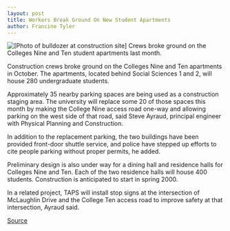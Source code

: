 ```yaml
---
layout: post
title: Workers Break Ground On New Student Apartments
author: Francine Tyler
---
```


![\[Photo of bulldozer at construction site\]][1] Crews broke ground on the Colleges Nine and Ten student apartments last month.

Construction crews broke ground on the Colleges Nine and Ten apartments in October. The apartments, located behind Social Sciences 1 and 2, will house 280 undergraduate students.

Approximately 35 nearby parking spaces are being used as a construction staging area. The university will replace some 20 of those spaces this month by making the College Nine access road one-way and allowing parking on the west side of that road, said Steve Ayraud, principal engineer with Physical Planning and Construction.

In addition to the replacement parking, the two buildings have been provided front-door shuttle service, and police have stepped up efforts to cite people parking without proper permits, he added.

Preliminary design is also under way for a dining hall and residence halls for Colleges Nine and Ten. Each of the two residence halls will house 400 students. Construction is anticipated to start in spring 2000.

In a related project, TAPS will install stop signs at the intersection of McLaughlin Drive and the College Ten access road to improve safety at that intersection, Ayraud said.

[1]: http://www1.ucsc.edu/oncampus/currents/98-99/art/apartment.98-11-02.320.jpg

[Source](http://www1.ucsc.edu/oncampus/currents/98-99/11-02/apartments.htm "Permalink to Apartments at Colleges 9 and 10: 11-02-98")

